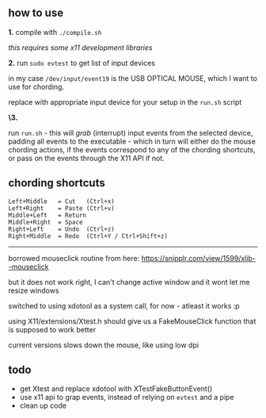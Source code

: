 ## how to use

**1\.**
compile with `./compile.sh` 

_this requires some x11 development libraries_

**2\.**
run `sudo evtest` to get list of input devices

in my case `/dev/input/event19` is the USB OPTICAL MOUSE, which I want to use for chording. 

replace with appropriate input device for your setup in the `run.sh` script

**\3.**

run `run.sh` - this will _grab_ (interrupt) input events from the selected device, padding all events to the executable - which in turn will either do the mouse chording actions, if the events correspond to any of the chording shortcuts, or pass on the events through the X11 API if not.

## chording shortcuts

```
Left+Middle   = Cut   (Ctrl+x)
Left+Right    = Paste (Ctrl+v)
Middle+Left   = Return
Middle+Right  = Space
Right+Left    = Undo  (Ctrl+z)
Right+Middle  = Redo  (Ctrl+Y / Ctrl+Shift+z)
```

---

borrowed mouseclick routine from here:
https://snipplr.com/view/1599/xlib--mouseclick

but it does not work right, I can't change active window and it wont let me resize windows

switched to using xdotool as a system call, for now - atleast it works :p 

using X11/extensions/Xtest.h should give us a FakeMouseClick function that is supposed to work better

current versions slows down the mouse, like using low dpi


## todo 

- get Xtest and replace xdotool with XTestFakeButtonEvent()
- use x11 api to grap events, instead of relying on `evtest` and a pipe
- clean up code
